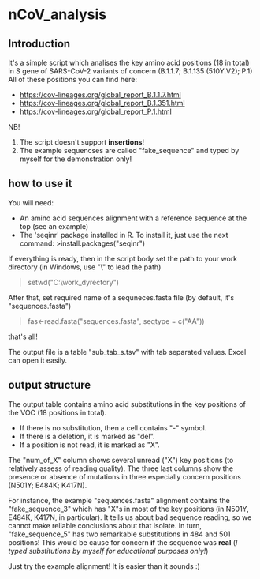 # nCoV_analysis

## Introduction

It's a simple script which analises the key amino acid positions (18 in total) in S gene of SARS-CoV-2 variants of concern (B.1.1.7; B.1.135 (510Y.V2); P.1)
All of these positions you can find here:
 - https://cov-lineages.org/global_report_B.1.1.7.html
 - https://cov-lineages.org/global_report_B.1.351.html
 - https://cov-lineages.org/global_report_P.1.html

NB!
1) The script doesn't support **insertions**! 
2) The example sequencses are called "fake_sequence" and typed by myself for the demonstration only!

## how to use it

You will need:
* An amino acid sequences alignment with a reference sequence at the top (see an example)
* The 'seqinr' package installed in R. To install it, just use the next command: >install.packages("seqinr")

If everything is ready, then in the script body set the path to your work directory (in Windows, use "\\" to lead the path)
>setwd("C:\\work_dyrectory")

After that, set  required name of a sequneces.fasta file (by default, it's "sequences.fasta")
>fas<-read.fasta("sequences.fasta", seqtype = c("AA"))

that's all!

The output file is a table "sub_tab_s.tsv" with tab separated values. Excel can open it easily.

## output structure

The output table contains amino acid substitutions in the key positions of the VOC (18 positions in total).
* If there is no substitution, then a cell contains "-" symbol.
* If there is a deletion, it is marked as "del".
* If a position is not read, it is marked as "X".

The "num_of_X" column shows several unread ("X") key positions (to relatively  assess of reading quality).
The three last columns show the presence or absence of mutations in three especially concern positions (N501Y;	E484K;	K417N).

For instance, the example "sequences.fasta" alignment contains the "fake_sequence_3" which has "X"s in most of the key positions (in N501Y, E484K, K417N, in particular). It tells us about bad sequence reading, so we cannot make reliable conclusions about that isolate. In turn, "fake_sequence_5" has two remarkable substitutions in 484 and 501 positions! This would be cause for concern **if** the sequence was **real** (_I typed substitutions by myself for educational purposes only!_)

Just try the example alignment! It is easier than it sounds :)
